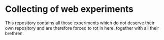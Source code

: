 # Collecting of web experiments
This repository contains all those experiments which do not deserve their own repository and are therefore forced to rot in here, together with all their brethren.
